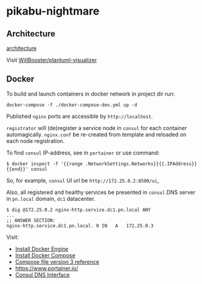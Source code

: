 # pikabu-nightmare

## Architecture

[architecture](docs/architecture.puml)

Visit [WillBooster/plantuml-visualizer](https://github.com/WillBooster/plantuml-visualizer)

## Docker 

To build and launch containers in docker network in project dir run: 
```
docker-compose -f ./docker-compose-dev.yml up -d
```
Published `nginx` ports are accessible by `http://localhost`.

`registrator` will (de)register a service node in `consul` for each container
automagically.
`nginx.conf` be re-created from template and reloaded on each node registration. 

To find `consul` IP-address, see in `portainer` or use command:
```
$ docker inspect -f '{{range .NetworkSettings.Networks}}{{.IPAddress}}{{end}}' consul
```
So, for example, `consul` UI url be `http://172.25.0.2:8500/ui`,
 
Also, all registered and healthy services be presented in `consul` DNS
server in `pn.local` domain, `dc1` datacenter.
```
$ dig @172.25.0.2 nginx-http.service.dc1.pn.local ANY
...
;; ANSWER SECTION:
nginx-http.service.dc1.pn.local. 0 IN	A	172.25.0.3
```

Visit:
* [Install Docker Engine](https://docs.docker.com/engine/install/)
* [Install Docker Compose](https://docs.docker.com/compose/install/)
* [Compose file version 3 reference](https://docs.docker.com/compose/compose-file/)
* https://www.portainer.io/
* [Consul DNS Interface](https://www.consul.io/docs/agent/dns.html)
